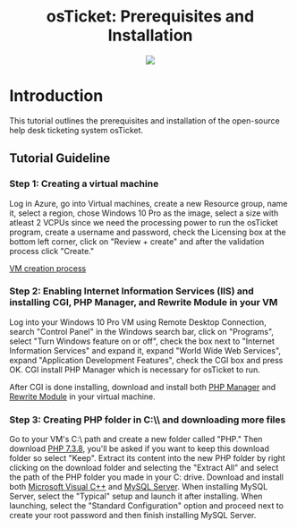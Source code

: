<h1 align="center">osTicket: Prerequisites and Installation</h1>

<p align="center">
<img src="https://i.imgur.com/Clzj7Xs.png"/>
</p>

<h1>Introduction</h1>
This tutorial outlines the prerequisites and installation of the open-source help desk ticketing system osTicket.<br />


<h2>Tutorial Guideline</h2>

<h3>Step 1: Creating a virtual machine</h3>

Log in Azure, go into Virtual machines, create a new Resource group, name it, select a region, chose Windows 10 Pro as the image, select a size with atleast 2 VCPUs since we need the processing power to run the osTicket program, create a username and password, check the Licensing box at the bottom left corner, click on "Review + create" and after the validation process click "Create."

[VM creation process](https://github.com/Mwajiduddin/How-to-create-a-virtual-machine-in-Microsoft-Azure)

<h3>Step 2: Enabling Internet Information Services (IIS) and installing CGI, PHP Manager, and Rewrite Module in your VM</h3>

Log into your Windows 10 Pro VM using Remote Desktop Connection, search "Control Panel" in the Windows search bar, click on "Programs", select "Turn Windows feature on or off", check the box next to "Internet Information Services" and expand it, expand "World Wide Web Services", expand "Application Development Features", check the CGI box and press OK. CGI install PHP Manager which is necessary for osTicket to run.

After CGI is done installing, download and install both [PHP Manager](https://drive.google.com/file/d/1RHsNd4eWIOwaNpj3JW4vzzmzNUH86wY_/view) and [Rewrite Module](https://drive.google.com/file/d/1tIK9GZBKj1JyUP87eewxgdNqn9pZmVmY/view) in your virtual machine. 

<h3>Step 3: Creating PHP folder in C:\\ and downloading more files</h3>
 
 Go to your VM's C:\\ path and create a new folder called "PHP." Then download [PHP 7.3.8](https://drive.google.com/file/d/1snNMtLdCOpMtkCyD4mvl9yOOmvVIp9fP/view), you'll be asked if you want to keep this download folder so select "Keep". Extract its content into the new PHP folder by right clicking on the download folder and selecting the "Extract All" and select the path of the PHP folder you made in your C: drive. Download and install both [Microsoft Visual C++](https://drive.google.com/file/d/1s1OsGF3-ioO0_9LYizPRiVuIkb3lFJgH/view) and [MySQL Server](https://drive.google.com/file/d/1_OWh9p7VQLcrB0q_V7qT8yHl0xo5gv7z/view). When installing MySQL Server, select the "Typical" setup and launch it after installing. When launching, select the "Standard Configuration" option and proceed next to create  your root password and then finish installing MySQL Server.
